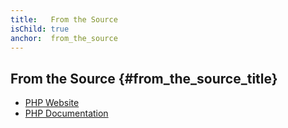 ```yaml
---
title:   From the Source
isChild: true
anchor:  from_the_source
---
```


## From the Source {#from_the_source_title}

* [PHP Website](http://php.net/)
* [PHP Documentation](http://php.net/docs.php)
